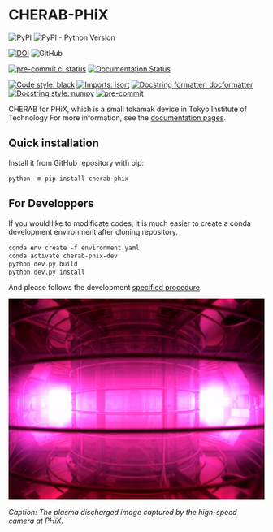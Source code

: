 # CHERAB-PHiX

![PyPI](https://img.shields.io/pypi/v/cherab-phix?logo=PyPI)
![PyPI - Python Version](https://img.shields.io/pypi/pyversions/cherab-phix?logo=Python)

[![DOI](https://zenodo.org/badge/239309930.svg)](https://zenodo.org/badge/latestdoi/239309930)
![GitHub](https://img.shields.io/github/license/munechika-koyo/cherab_phix)

[![pre-commit.ci status](https://results.pre-commit.ci/badge/github/munechika-koyo/cherab_phix/master.svg)](https://results.pre-commit.ci/latest/github/munechika-koyo/cherab_phix/master)
[![Documentation Status](https://readthedocs.org/projects/cherab-phix/badge/?version=stable)](https://cherab-phix.readthedocs.io/en/stable/?badge=stable)

[![Code style: black](https://img.shields.io/badge/code%20style-black-000000.svg)](https://github.com/psf/black)
[![Imports: isort](https://img.shields.io/badge/%20imports-isort-%231674b1?style=flat&labelColor=ef8336)](https://pycqa.github.io/isort/)
[![Docstring formatter: docformatter](https://img.shields.io/badge/%20formatter-docformatter-fedcba.svg)](https://github.com/PyCQA/docformatter)
[![Docstring style: numpy](https://img.shields.io/badge/%20style-numpy-459db9.svg)](https://numpydoc.readthedocs.io/en/latest/format.html)
[![pre-commit](https://img.shields.io/badge/pre--commit-enabled-brightgreen?logo=pre-commit)](https://github.com/pre-commit/pre-commit)


CHERAB for PHiX, which is a small tokamak device in Tokyo Institute of Technology
For more information, see the [documentation pages](https://cherab-phix.readthedocs.io/).

Quick installation
-------------------
Install it from GitHub repository with pip:

```Shell
python -m pip install cherab-phix
```

For Developpers
---
If you would like to modificate codes, it is much easier to create a conda development environment after cloning repository.
```Shell
conda env create -f environment.yaml
conda activate cherab-phix-dev
python dev.py build
python dev.py install
```
And please follows the development [specified procedure](https://cherab-phix.readthedocs.io/en/development/user/contribution.html).

![The plasma discharged image captured by the high-speed camera](docs/_static/images/phix.jpg)

*Caption: The plasma discharged image captured by the high-speed camera at PHiX.*
